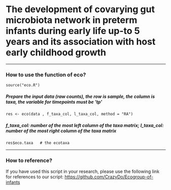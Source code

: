 # The development of covarying gut microbiota network in preterm infants during early life up-to 5 years and its association with host early childhood growth

****
### How to use the function of eco?
```
source("eco.R")
```
##### Prepare the input data (raw counts), the row is sample, the column is taxa, the variable for timepoints must be 'tp'
```
res <- eco(data , f_taxa_col, l_taxa_col, method = "RA")
```
##### f_taxa_col: number of the most left column of the taxa matrix; l_taxa_col: number of the most right column of the taxa matrix
```
res$eco.taxa   # the ecotaxa
```

****
### How to reference?       
If you have used this script in your research, please use the following link for references to our script: https://github.com/CrazyDo/Ecogroup-of-infants
